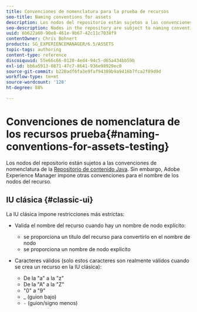 ```yaml
---
title: Convenciones de nomenclatura para la prueba de recursos
seo-title: Naming conventions for assets
description: Los nodos del repositorio están sujetos a las convenciones de nomenclatura del Repositorio de contenidos de Java. Sin embargo, Adobe Experience Manager impone otras convenciones para el nombre de los nodos del recurso.
seo-description: Nodes in the repository are subject to naming conventions of the Java Content Repository. However, Adobe Experience Manager imposes further conventions for the name of asset nodes.
uuid: 6b622a60-90e8-461e-9b67-42c11c7038f9
contentOwner: Chris Bohnert
products: SG_EXPERIENCEMANAGER/6.5/ASSETS
topic-tags: authoring
content-type: reference
discoiquuid: 55e66c66-0120-4ed4-94c5-d65a434bb59b
exl-id: bb6a5913-0871-47c7-8641-936e98920ec0
source-git-commit: b220adf6fa3e9faf94389b9a9416b7fca2f89d9d
workflow-type: tm+mt
source-wordcount: '128'
ht-degree: 88%

---
```


# Convenciones de nomenclatura de los recursos prueba{#naming-conventions-for-assets-testing}

Los nodos del repositorio están sujetos a las convenciones de nomenclatura de la [Repositorio de contenido Java](/help/sites-developing/the-basics.md#java-content-repository). Sin embargo, Adobe Experience Manager impone otras convenciones para el nombre de los nodos del recurso.

## IU clásica {#classic-ui}

La IU clásica impone restricciones más estrictas:

* Valida el nombre del recurso cuando hay un nombre de nodo explícito:

   * se proporciona un título del recurso para convertirlo en el nombre de nodo
   * se proporciona un nombre de nodo explícito

* Caracteres válidos (solo estos caracteres son realmente válidos cuando se crea un recurso en la IU clásica):

   * De la &quot;a&quot; a la &quot;z&quot;
   * De la &quot;A&quot; a la &quot;Z&quot;
   * &quot;0&quot; a &quot;9&quot;
   * _ (guion bajo)
   * `-` (guion/signo menos)
